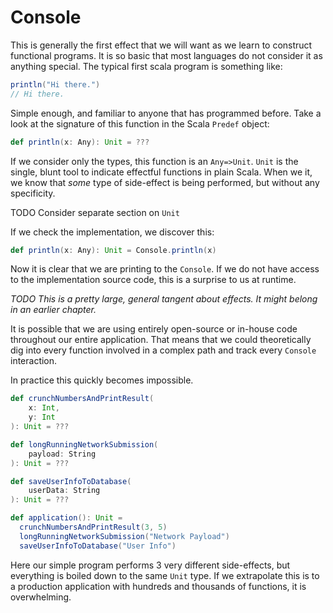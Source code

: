 # Console

This is generally the first effect that we will want as we learn to construct functional programs.
It is so basic that most languages do not consider it as anything special.
The typical first scala program is something like:

```scala
println("Hi there.")
// Hi there.
```

Simple enough, and familiar to anyone that has programmed before.
Take a look at the signature of this function in the Scala `Predef` object:

```scala
def println(x: Any): Unit = ???
```

If we consider only the types, this function is an `Any=>Unit`.
`Unit` is the single, blunt tool to indicate effectful functions in plain Scala.
When we it, we know that *some* type of side-effect is being performed, but without any specificity.

TODO Consider separate section on `Unit`

If we check the implementation, we discover this:

```scala
def println(x: Any): Unit = Console.println(x)
```

Now it is clear that we are printing to the `Console`.
If we do not have access to the implementation source code, this is a surprise to us at runtime.

*TODO This is a pretty large, general tangent about effects.
It might belong in an earlier chapter.*

It is possible that we are using entirely open-source or in-house code throughout our entire application.
That means that we could theoretically dig into every function involved in a complex path and track every `Console` 
interaction.

In practice this quickly becomes impossible.

```scala
def crunchNumbersAndPrintResult(
    x: Int,
    y: Int
): Unit = ???

def longRunningNetworkSubmission(
    payload: String
): Unit = ???

def saveUserInfoToDatabase(
    userData: String
): Unit = ???

def application(): Unit =
  crunchNumbersAndPrintResult(3, 5)
  longRunningNetworkSubmission("Network Payload")
  saveUserInfoToDatabase("User Info")
```

Here our simple program performs 3 very different side-effects, but everything is boiled down to the same `Unit` type.
If we extrapolate this is to a production application with hundreds and thousands of functions, it is overwhelming.
